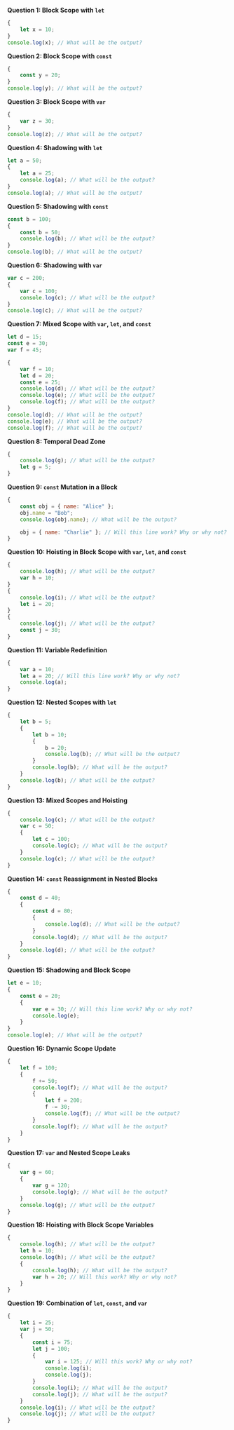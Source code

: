 **Question 1: Block Scope with `let`**  
```javascript
{
    let x = 10;
}
console.log(x); // What will be the output?
```

**Question 2: Block Scope with `const`**  
```javascript
{
    const y = 20;
}
console.log(y); // What will be the output?
```

**Question 3: Block Scope with `var`**  
```javascript
{
    var z = 30;
}
console.log(z); // What will be the output?
```

**Question 4: Shadowing with `let`**  
```javascript
let a = 50;
{
    let a = 25;
    console.log(a); // What will be the output?
}
console.log(a); // What will be the output?
```

**Question 5: Shadowing with `const`**  
```javascript
const b = 100;
{
    const b = 50;
    console.log(b); // What will be the output?
}
console.log(b); // What will be the output?
```

**Question 6: Shadowing with `var`**  
```javascript
var c = 200;
{
    var c = 100;
    console.log(c); // What will be the output?
}
console.log(c); // What will be the output?
```

**Question 7: Mixed Scope with `var`, `let`, and `const`**  
```javascript
let d = 15;
const e = 30;
var f = 45;

{
    var f = 10;
    let d = 20;
    const e = 25;
    console.log(d); // What will be the output?
    console.log(e); // What will be the output?
    console.log(f); // What will be the output?
}
console.log(d); // What will be the output?
console.log(e); // What will be the output?
console.log(f); // What will be the output?
```

**Question 8: Temporal Dead Zone**  
```javascript
{
    console.log(g); // What will be the output?
    let g = 5;
}
```

**Question 9: `const` Mutation in a Block**  
```javascript
{
    const obj = { name: "Alice" };
    obj.name = "Bob";
    console.log(obj.name); // What will be the output?

    obj = { name: "Charlie" }; // Will this line work? Why or why not?
}
```

**Question 10: Hoisting in Block Scope with `var`, `let`, and `const`**  
```javascript
{
    console.log(h); // What will be the output?
    var h = 10;
}
{
    console.log(i); // What will be the output?
    let i = 20;
}
{
    console.log(j); // What will be the output?
    const j = 30;
}
```

**Question 11: Variable Redefinition**  
```javascript
{
    var a = 10;
    let a = 20; // Will this line work? Why or why not?
    console.log(a);
}
```

**Question 12: Nested Scopes with `let`**  
```javascript
{
    let b = 5;
    {
        let b = 10;
        {
            b = 20;
            console.log(b); // What will be the output?
        }
        console.log(b); // What will be the output?
    }
    console.log(b); // What will be the output?
}
```

**Question 13: Mixed Scopes and Hoisting**  
```javascript
{
    console.log(c); // What will be the output?
    var c = 50;
    {
        let c = 100;
        console.log(c); // What will be the output?
    }
    console.log(c); // What will be the output?
}
```

**Question 14: `const` Reassignment in Nested Blocks**  
```javascript
{
    const d = 40;
    {
        const d = 80;
        {
            console.log(d); // What will be the output?
        }
        console.log(d); // What will be the output?
    }
    console.log(d); // What will be the output?
}
```

**Question 15: Shadowing and Block Scope**  
```javascript
let e = 10;
{
    const e = 20;
    {
        var e = 30; // Will this line work? Why or why not?
        console.log(e);
    }
}
console.log(e); // What will be the output?
```

**Question 16: Dynamic Scope Update**  
```javascript
{
    let f = 100;
    {
        f += 50;
        console.log(f); // What will be the output?
        {
            let f = 200;
            f -= 30;
            console.log(f); // What will be the output?
        }
        console.log(f); // What will be the output?
    }
}
```

**Question 17: `var` and Nested Scope Leaks**  
```javascript
{
    var g = 60;
    {
        var g = 120;
        console.log(g); // What will be the output?
    }
    console.log(g); // What will be the output?
}
```

**Question 18: Hoisting with Block Scope Variables**  
```javascript
{
    console.log(h); // What will be the output?
    let h = 10;
    console.log(h); // What will be the output?
    {
        console.log(h); // What will be the output?
        var h = 20; // Will this work? Why or why not?
    }
}
```

**Question 19: Combination of `let`, `const`, and `var`**  
```javascript
{
    let i = 25;
    var j = 50;
    {
        const i = 75;
        let j = 100;
        {
            var i = 125; // Will this work? Why or why not?
            console.log(i);
            console.log(j);
        }
        console.log(i); // What will be the output?
        console.log(j); // What will be the output?
    }
    console.log(i); // What will be the output?
    console.log(j); // What will be the output?
}